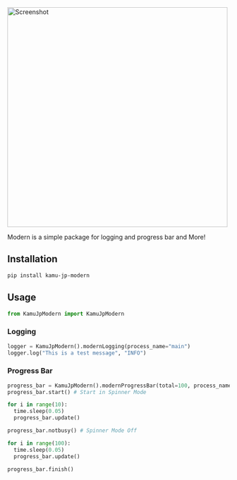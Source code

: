 <img width="499" alt="Screenshot" src="https://github.com/user-attachments/assets/b8cf83ed-23f5-4dd5-8e68-a84842b62fad">

Modern is a simple package for logging and progress bar and More!

## Installation

```bash
pip install kamu-jp-modern
```

## Usage

```python
from KamuJpModern import KamuJpModern
```

### Logging

```python
logger = KamuJpModern().modernLogging(process_name="main")
logger.log("This is a test message", "INFO")
```

### Progress Bar

```python
progress_bar = KamuJpModern().modernProgressBar(total=100, process_name="Task 1", process_color=32)
progress_bar.start() # Start in Spinner Mode

for i in range(10):
  time.sleep(0.05)
  progress_bar.update()

progress_bar.notbusy() # Spinner Mode Off

for i in range(100):
  time.sleep(0.05)
  progress_bar.update()

progress_bar.finish()
```
